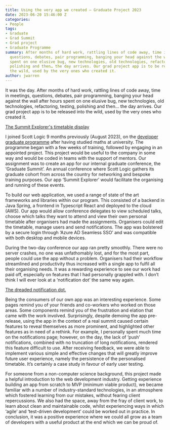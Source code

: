 ```yaml
---
title: Using the very app we created – Graduate Project 2023
date: 2023-06-20 15:46:00 Z
categories:
- People
tags:
- Graduate
- Grad Summit
- Grad project
- Graduate Programme
summary: After months of hard work, rattling lines of code away, time in meetings,
  questions, debates, pair programming, banging your head against the wall after hours
  spent on one elusive bug, new technologies, old technologies, refactoring, testing,
  polishing and then… the day arrives. Our grad project app is to be released into
  the wild, used by the very ones who created it.
author: jwarren
---
```


It was the day.
After months of hard work, rattling lines of code away, time in meetings, questions, debates, pair programming, banging your head against the wall after hours spent on one elusive bug, new technologies, old technologies, refactoring, testing, polishing and then… the day arrives. Our grad project app is to be released into the wild, used by the very ones who created it.

[The Summit Explorer's timetable display](/uploads/timetable-display-choices.JPG)

I joined Scott Logic 9 months previously (August 2023), on the [developer graduate programme](https://www.scottlogic.com/graduate-programme) after having studied maths at university. The programme began with a few weeks of training, followed by engaging in an appointed project. This project would be useful to the company in some way and would be coded in teams with the support of mentors. Our assignment was to create an app for our internal graduate conference, the ‘Graduate Summit’. An annual conference where Scott Logic gathers its graduate cohort from across the country for networking and bespoke training purposes. Our app ‘Summit Explorer’ would facilitate the organising and running of these events.

To build our web application, we used a range of state of the art frameworks and libraries within our program. This consisted of a backend in Java Spring, a frontend in Typescript React and deployed to the cloud (AWS). Our app would allow conference delegates to view scheduled talks, choose which talks they want to attend and view their own personal timetable after organisers had made the assignments. Organisers could edit the timetable, manage users and send notifications. The app was bolstered by a secure login through ‘Azure AD Seamless SSO’ and was compatible with both desktop and mobile devices.

During the two-day conference our app ran pretty smoothly. There were no server crashes, no one was unfathomably lost, and for the most part, people could use the app without a problem. Organisers had their workflow streamlined and productivity thus increased with a single app to fulfil all their organising needs. It was a rewarding experience to see our work had paid off, especially on features that I had personally grappled with. I don’t think I will ever look at a ‘notification dot’ the same way again.

[The dreaded notification dot.](/uploads/notification%20dot.JPG)

Being the consumers of our own app was an interesting experience. Some pages remind you of your friends and co-workers who worked on those areas. Some components remind you of the frustration and elation that came with the work involved. Surprisingly, despite demoing the app pre-release, using the app in the context of a real summit caused certain features to reveal themselves as more prominent, and highlighted other features as in need of a rethink. For example, I personally spent much time on the notifications page; however, on the day, the lack of ‘push’ notifications, combined with no truncation of long notifications, rendered this feature difficult to use. After receiving feedback, we were able to implement various simple and effective changes that will greatly improve future user experience, namely the persistence of the personalised timetable. It’s certainly a case study in favour of early user testing.

For someone from a non-computer science background, this project made a helpful introduction to the web development industry. Getting experience building an app from scratch to MVP (minimum viable product), we became familiar with a number of industry-standard technologies, in an atmosphere which fostered learning from our mistakes, without fearing client repercussions. We also had the space, away from the fray of client work, to learn about clean and maintainable code, whilst experiencing ways in which ‘agile’ and ‘test-driven development’ could be worked out in practice.
In conclusion, it was a positive experience where we could all grow as a team of developers with a useful product at the end which we can be proud of.

